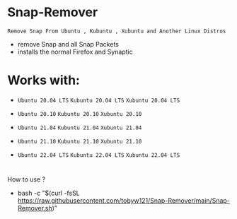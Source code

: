 # Snap-Remover
`Remove Snap From Ubuntu , Kubuntu , Xubuntu and Another Linux Distros`
* remove Snap and all Snap Packets
* installs the normal Firefox and Synaptic

# Works with:

* `Ubuntu 20.04 LTS` `Kubuntu 20.04 LTS`  `Xubuntu 20.04 LTS`
* `Ubuntu 20.10`     `Kubuntu 20.10`      `Xubuntu 20.10 `
* `Ubuntu 21.04`     `Kubuntu 21.04`      `Xubuntu 21.04 `
* `Ubuntu 21.10`     `Kubuntu 21.10`      `Xubuntu 21.10 `

* `Ubuntu 22.04 LTS` `Kubuntu 22.04 LTS` `Xubuntu 22.04 LTS`
#
 How to use ?
* bash -c "$(curl -fsSL https://raw.githubusercontent.com/tobyw121/Snap-Remover/main/Snap-Remover.sh)"
#

